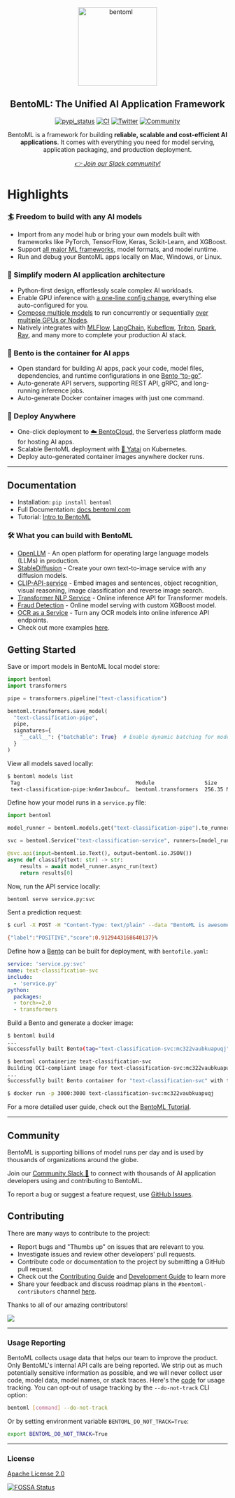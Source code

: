 <div align="center">
  <img src="https://github.com/bentoml/BentoML/assets/489344/398274c1-a572-477b-b115-52497a085496" width="180px" alt="bentoml" />
  <h2 align="center">BentoML: The Unified AI Application Framework</h2>
  <a href="https://pypi.org/project/bentoml"><img src="https://img.shields.io/pypi/v/bentoml.svg" alt="pypi_status" /></a>
  <a href="https://github.com/bentoml/BentoML/actions/workflows/ci.yml?query=branch%3Amain"><img src="https://github.com/bentoml/bentoml/workflows/CI/badge.svg?branch=main" alt="CI" /></a>
  <a href="https://twitter.com/bentomlai"><img src="https://badgen.net/badge/icon/@bentomlai/1DA1F2?icon=twitter&label=Follow%20Us" alt="Twitter" /></a>
  <a href="https://join.slack.bentoml.org"><img src="https://badgen.net/badge/Join/Community/cyan?icon=slack" alt="Community" /></a>
  <p>BentoML is a framework for building <b>reliable, scalable and cost-efficient AI
applications</b>. It comes with everything you need for model serving, application
packaging, and production deployment.</p>
  <i><a href="https://l.bentoml.com/join-slack">👉 Join our Slack community!</a></i>
</div>


# Highlights

### 🏄 Freedom to build with any AI models

* Import from any model hub or bring your own models built with frameworks like PyTorch, TensorFlow, Keras, Scikit-Learn, and XGBoost.
* Support [all major ML frameworks](https://docs.bentoml.com/en/latest/frameworks/index.html), model formats, and model runtime.
* Run and debug your BentoML apps locally on Mac, Windows, or Linux.

### 🍭 Simplify modern AI application architecture

* Python-first design, effortlessly scale complex AI workloads.
* Enable GPU inference with [a one-line config change](https://docs.bentoml.com/en/latest/guides/gpu.html), everything else auto-configured for you.
* [Compose multiple models](https://docs.bentoml.com/en/latest/guides/graph.html) to run concurrently or sequentially [over multiple GPUs or Nodes](https://docs.bentoml.com/en/latest/guides/scheduling.html).
* Natively integrates with [MLFlow](https://docs.bentoml.com/en/latest/integrations/mlflow.html), [LangChain](https://github.com/ssheng/BentoChain), [Kubeflow](https://www.kubeflow.org/docs/external-add-ons/serving/bentoml/), [Triton](https://docs.bentoml.com/en/latest/integrations/triton.html), [Spark](https://docs.bentoml.com/en/latest/integrations/spark.html), [Ray](https://docs.bentoml.com/en/latest/reference/frameworks/ray.html), and many more to complete your production AI stack.

### 🍱 Bento is the container for AI apps

* Open standard for building AI apps, pack your code, model files, dependencies, and runtime configurations in one [Bento “to-go”](https://docs.bentoml.com/en/latest/concepts/bento.html).
* Auto-generate API servers, supporting REST API, gRPC, and long-running inference jobs.
* Auto-generate Docker container images with just one command.

### 🚀 Deploy Anywhere

* One-click deployment to [☁️ BentoCloud](https://bentoml.com/cloud), the Serverless platform made for hosting AI apps.
* Scalable BentoML deployment with [🦄️ Yatai](https://github.com/bentoml/yatai) on Kubernetes.
* Deploy auto-generated container images anywhere docker runs.


---

## Documentation

* Installation: `pip install bentoml`
* Full Documentation: [docs.bentoml.com](https://docs.bentoml.com/en/latest/)
* Tutorial: [Intro to BentoML](https://docs.bentoml.com/en/latest/tutorial.html)

### 🛠️ What you can build with BentoML

* [OpenLLM](https://github.com/bentoml/OpenLLM) - An open platform for operating large language models (LLMs) in production.
* [StableDiffusion](https://github.com/bentoml/stable-diffusion-bentoml) - Create your own text-to-image service with any diffusion models.
* [CLIP-API-service](https://github.com/bentoml/CLIP-API-service) - Embed images and sentences, object recognition, visual reasoning, image classification and reverse image search.
* [Transformer NLP Service](https://github.com/bentoml/transformers-nlp-service) - Online inference API for Transformer models.
* [Fraud Detection](https://github.com/bentoml/Fraud-Detection-Model-Serving) - Online model serving with custom XGBoost model.
* [OCR as a Service](https://github.com/bentoml/OCR-as-a-Service) - Turn any OCR models into online inference API endpoints.
* Check out more examples [here](https://github.com/bentoml/BentoML/tree/main/examples).


## Getting Started

Save or import models in BentoML local model store:

```python
import bentoml
import transformers

pipe = transformers.pipeline("text-classification")

bentoml.transformers.save_model(
  "text-classification-pipe", 
  pipe,
  signatures={
    "__call__": {"batchable": True}  # Enable dynamic batching for model
  }
)
```

View all models saved locally:

```bash
$ bentoml models list
 Tag                                     Module                Size        Creation Time
 text-classification-pipe:kn6mr3aubcuf…  bentoml.transformers  256.35 MiB  2023-05-17 14:36:25
```

Define how your model runs in a `service.py` file:

```python
import bentoml

model_runner = bentoml.models.get("text-classification-pipe").to_runner()

svc = bentoml.Service("text-classification-service", runners=[model_runner])

@svc.api(input=bentoml.io.Text(), output=bentoml.io.JSON())
async def classify(text: str) -> str:
    results = await model_runner.async_run(text)
    return results[0]
```

Now, run the API service locally:

```bash
bentoml serve service.py:svc
```

Sent a prediction request:

```bash
$ curl -X POST -H "Content-Type: text/plain" --data "BentoML is awesome" http://localhost:3000/classify

{"label":"POSITIVE","score":0.9129443168640137}%  
```

Define how a [Bento](https://docs.bentoml.com/en/latest/concepts/bento.html) can be built for deployment, with `bentofile.yaml`:

```yaml
service: 'service.py:svc'
name: text-classification-svc
include:
  - 'service.py'
python:
  packages:
  - torch>=2.0
  - transformers
```

Build a Bento and generate a docker image:

```bash
$ bentoml build
...
Successfully built Bento(tag="text-classification-svc:mc322vaubkuapuqj").
```

```bash
$ bentoml containerize text-classification-svc
Building OCI-compliant image for text-classification-svc:mc322vaubkuapuqj with docker
...
Successfully built Bento container for "text-classification-svc" with tag(s) "text-classification-svc:mc322vaubkuapuqj"
```

```bash
$ docker run -p 3000:3000 text-classification-svc:mc322vaubkuapuqj
```

For a more detailed user guide, check out the [BentoML Tutorial](https://docs.bentoml.com/en/latest/tutorial.html).

---

## Community

BentoML is supporting billions of model runs per day and is used by thousands of organizations around the globe.

Join our [Community Slack 💬](https://l.bentoml.com/join-slack) to connect with thousands of AI application developers using and contributing to BentoML.

To report a bug or suggest a feature request, use [GitHub Issues](https://github.com/bentoml/BentoML/issues/new/choose).

## Contributing

There are many ways to contribute to the project:

* Report bugs and "Thumbs up" on issues that are relevant to you.
* Investigate issues and review other developers' pull requests.
* Contribute code or documentation to the project by submitting a GitHub pull request.
* Check out the [Contributing Guide](https://github.com/bentoml/BentoML/blob/main/CONTRIBUTING.md) and [Development Guide](https://github.com/bentoml/BentoML/blob/main/DEVELOPMENT.md) to learn more
* Share your feedback and discuss roadmap plans in the `#bentoml-contributors` channel [here](https://l.bentoml.com/join-slack).

Thanks to all of our amazing contributors!

<a href="https://github.com/bentoml/BentoML/graphs/contributors">
  <img src="https://contrib.rocks/image?repo=bentoml/BentoML" />
</a>

---

### Usage Reporting

BentoML collects usage data that helps our team to improve the product.
Only BentoML's internal API calls are being reported. We strip out as much potentially
sensitive information as possible, and we will never collect user code, model data, model names, or stack traces.
Here's the [code](./src/bentoml/_internal/utils/analytics/usage_stats.py) for usage tracking.
You can opt-out of usage tracking by the `--do-not-track` CLI option:

```bash
bentoml [command] --do-not-track
```

Or by setting environment variable `BENTOML_DO_NOT_TRACK=True`:

```bash
export BENTOML_DO_NOT_TRACK=True
```

---

### License

[Apache License 2.0](https://github.com/bentoml/BentoML/blob/main/LICENSE)

[![FOSSA Status](https://app.fossa.com/api/projects/git%2Bgithub.com%2Fbentoml%2FBentoML.svg?type=small)](https://app.fossa.com/projects/git%2Bgithub.com%2Fbentoml%2FBentoML?ref=badge_small)